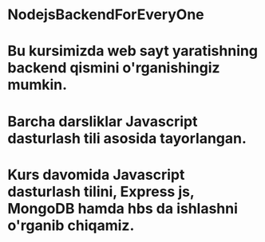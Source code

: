 # NodejsBackendForEveryOne
# Bu kursimizda web sayt yaratishning backend qismini o'rganishingiz mumkin. 
# Barcha darsliklar Javascript dasturlash tili asosida tayorlangan. 
# Kurs davomida Javascript dasturlash tilini, Express js, MongoDB hamda hbs da ishlashni o'rganib chiqamiz.
